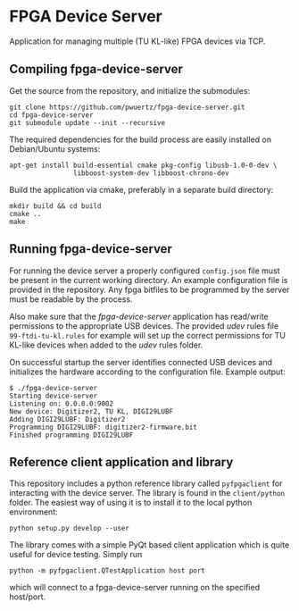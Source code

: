 # FPGA Device Server
Application for managing multiple (TU KL-like) FPGA devices via TCP.

## Compiling fpga-device-server
Get the source from the repository, and initialize the submodules:
```
git clone https://github.com/pwuertz/fpga-device-server.git
cd fpga-device-server
git submodule update --init --recursive
```

The required dependencies for the build process are easily installed on Debian/Ubuntu systems:
```
apt-get install build-essential cmake pkg-config libusb-1.0-0-dev \
                libboost-system-dev libboost-chrono-dev
```

Build the application via cmake, preferably in a separate build directory:
```
mkdir build && cd build
cmake ..
make
```

## Running fpga-device-server
For running the device server a properly configured `config.json` file must be present in the current working directory. An example configuration file is provided in the repository. Any fpga bitfiles to be programmed by the server must be readable by the process.

Also make sure that the *fpga-device-server* application has read/write permissions to the appropriate USB devices. The provided *udev* rules file `99-ftdi-tu-kl.rules` for example will set up the correct permissions for TU KL-like devices when added to the *udev* rules folder.

 On successful startup the server identifies connected USB devices and initializes the hardware according to the configuration file. Example output:
```no-highlight
$ ./fpga-device-server
Starting device-server
Listening on: 0.0.0.0:9002
New device: Digitizer2, TU KL, DIGI29LUBF
Adding DIGI29LUBF: Digitizer2
Programming DIGI29LUBF: digitizer2-firmware.bit
Finished programming DIGI29LUBF
```

## Reference client application and library

This repository includes a python reference library called `pyfpgaclient`  for interacting with the device server. The library is found in the `client/python` folder. The easiest way of using it is to install it to the local python environment:
```
python setup.py develop --user
```

The library comes with a simple PyQt based client application which is quite useful for device testing. Simply run
```
python -m pyfpgaclient.QTestApplication host port
```
which will connect to a fpga-device-server running on the specified host/port.
